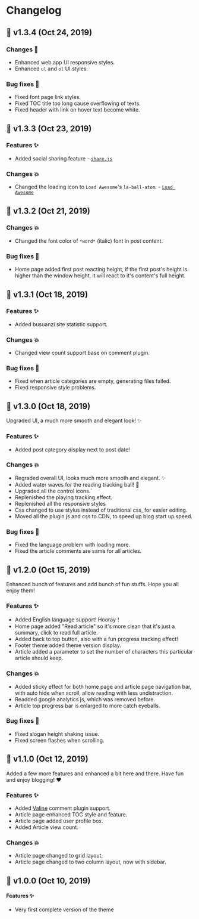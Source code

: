 # Changelog

## 🚀 v1.3.4 (Oct 24, 2019)

### Changes 🙌
- Enhanced web app UI responsive styles.
- Enhanced `ul` and `ol` UI styles.

### Bug fixes 🐛
- Fixed font page link styles.
- Fixed TOC title too long cause overflowing of texts.
- Fixed header with link on hover text become white.

## 🚀 v1.3.3 (Oct 23, 2019)

### Features ✨
- Added social sharing feature - [`share.js`](https://github.com/overtrue/share.js)

### Changes 💥
- Changed the loading icon to `Load Awesome`'s `la-ball-atom`. - [`Load Awesome`](https://github.com/danielcardoso/load-awesome)

## 🚀 v1.3.2 (Oct 21, 2019)

### Changes 💥
- Changed the font color of `*word*` (italic) font in post content.

### Bug fixes 🐛
- Home page added first post reacting height, if the first post's height is higher than the window height, it will react to it's content's full height.

## 🚀 v1.3.1 (Oct 18, 2019)

### Features ✨
- Added busuanzi site statistic support.

### Changes 💥
- Changed view count support base on comment plugin.

### Bug fixes 🐛
- Fixed when article categories are empty, generating files failed.
- Fixed responsive style problems.

## 🚀 v1.3.0 (Oct 18, 2019)

Upgraded UI, a much more smooth and elegant look! ✨

### Features ✨
- Added post category display next to post date!

### Changes 💥
- Regraded overall UI, looks much more smooth and elegant. ✨
- Added water waves for the reading tracking ball! 🔵
- Upgraded all the control icons.`
- Replenished the playing tracking effect.
- Replenished all the responsive styles
- Css changed to use stylus instead of traditional css, for easier editing.
- Moved all the plugin js and css to CDN, to speed up blog start up speed.

### Bug fixes 🐛
- Fixed the language problem with loading more.
- Fixed the article comments are same for all articles.

## 🚀 v1.2.0 (Oct 15, 2019)

Enhanced bunch of features and add bunch of fun stuffs. Hope you all enjoy them!

### Features ✨
- Added English language support! Hooray！
- Home page added "Read article" so it's more clean that it's just a summary, click to read full article.
- Added back to top button, also with a fun progress tracking effect!
- Footer theme added theme version display.
- Article added a parameter to set the number of characters this particular article should keep.

### Changes 💥
- Added sticky effect for both home page and article page navigation bar, with auto hide when scroll, allow reading with less undistraction.
- Readded google analytics js, which was removed before.
- Article top progress bar is enlarged to more catch eyeballs.

### Bug fixes 🐛
- Fixed slogan height shaking issue.
- Fixed screen flashes when scrolling.

## 🚀 v1.1.0 (Oct 12, 2019)

Added a few more features and enhanced a bit here and there. Have fun and enjoy blogging! ❤️

### Features ✨
- Added [Valine](https://valine.js.org) comment plugin support.
- Article page enhanced TOC style and feature.
- Article page added user profile box.
- Added Article view count.

### Changes 💥
- Article page changed to grid layout.
- Article page changed to two column layout, now with sidebar.

## 🚀 v1.0.0 (Oct 10, 2019)
#### Features ✨
- Very first complete version of the theme